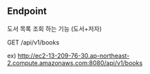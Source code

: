 ## Endpoint

도서 목록 조회 하는 기능 (도서+저자)

GET /api/v1/books

ex) http://ec2-13-209-76-30.ap-northeast-2.compute.amazonaws.com:8080/api/v1/books